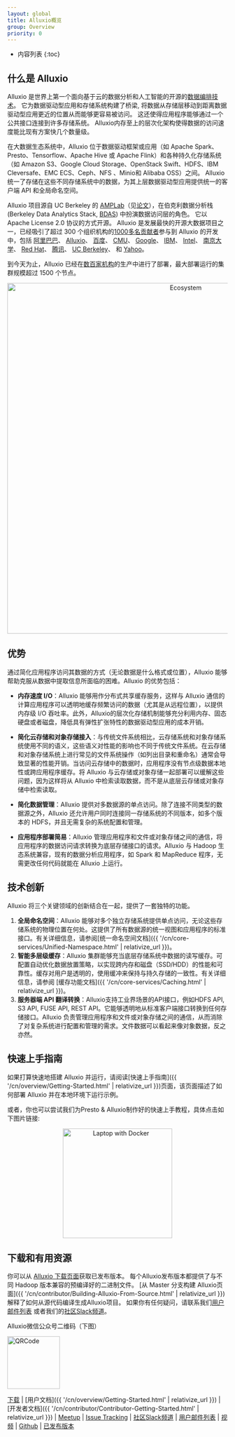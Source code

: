 ```yaml
---
layout: global
title: Alluxio概览
group: Overview
priority: 0
---
```


* 内容列表
{:toc}
## 什么是 Alluxio
Alluxio 是世界上第一个面向基于云的数据分析和人工智能的开源的[数据编排技术](https://www.alluxio.io/blog/data-orchestration-the-missing-piece-in-the-data-world/)。
它为数据驱动型应用和存储系统构建了桥梁, 将数据从存储层移动到距离数据驱动型应用更近的位置从而能够更容易被访问。
这还使得应用程序能够通过一个公共接口连接到许多存储系统。
Alluxio内存至上的层次化架构使得数据的访问速度能比现有方案快几个数量级。

在大数据生态系统中，Alluxio 位于数据驱动框架或应用（如 Apache Spark、Presto、Tensorflow、Apache Hive 或 Apache Flink）和各种持久化存储系统（如 Amazon S3、Google Cloud Storage、OpenStack Swift、HDFS、IBM Cleversafe、EMC ECS、Ceph、NFS 、Minio和 Alibaba OSS）之间。 
Alluxio 统一了存储在这些不同存储系统中的数据，为其上层数据驱动型应用提供统一的客户端 API 和全局命名空间。

Alluxio 项目源自 UC Berkeley 的 [AMPLab](https://amplab.cs.berkeley.edu/software/)（见[论文](https://www2.eecs.berkeley.edu/Pubs/TechRpts/2018/EECS-2018-29.html)），在伯克利数据分析栈 (Berkeley Data Analytics Stack, [BDAS](https://amplab.cs.berkeley.edu/bdas/)) 中扮演数据访问层的角色。
它以 Apache License 2.0 协议的方式开源。
Alluxio 是发展最快的开源大数据项目之一，已经吸引了超过 300 个组织机构的[1000多名贡献者](https://github.com/alluxio/alluxio/graphs/contributors)参与到 Alluxio 的开发中，包括
[阿里巴巴](http://www.alibaba.com)、
[Alluxio](https://www.alluxio.io)、
[百度](https://www.baidu.com)、
[CMU](https://www.cmu.edu/)、
[Google](https://www.google.com)、
[IBM](https://www.ibm.com)、
[Intel](http://www.intel.com/)、
[南京大学](http://www.nju.edu.cn/english/)、
[Red Hat](https://www.redhat.com/)、
[腾讯](https://www.tencent.com)、
[UC Berkeley](https://amplab.cs.berkeley.edu/)、
和 [Yahoo](https://www.yahoo.com/)。

到今天为止，Alluxio 已经在[数百家机构](https://www.alluxio.io/powered-by-alluxio)的生产中进行了部署，最大部署运行的集群规模超过 1500 个节点。

<p align="center">
<img src="https://d39kqat1wpn1o5.cloudfront.net/app/uploads/2021/07/alluxio-overview-r071521.png" width="800" alt="Ecosystem"/>
</p>

## 优势

通过简化应用程序访问其数据的方式（无论数据是什么格式或位置），Alluxio 能够帮助克服从数据中提取信息所面临的困难。Alluxio 的优势包括：

* **内存速度 I/O**：Alluxio 能够用作分布式共享缓存服务，这样与 Alluxio 通信的计算应用程序可以透明地缓存频繁访问的数据（尤其是从远程位置），以提供内存级 I/O 吞吐率。此外，Alluxio的层次化存储机制能够充分利用内存、固态硬盘或者磁盘，降低具有弹性扩张特性的数据驱动型应用的成本开销。

* **简化云存储和对象存储接入**：与传统文件系统相比，云存储系统和对象存储系统使用不同的语义，这些语义对性能的影响也不同于传统文件系统。在云存储和对象存储系统上进行常见的文件系统操作（如列出目录和重命名）通常会导致显著的性能开销。当访问云存储中的数据时，应用程序没有节点级数据本地性或跨应用程序缓存。将 Alluxio 与云存储或对象存储一起部署可以缓解这些问题，因为这样将从 Alluxio 中检索读取数据，而不是从底层云存储或对象存储中检索读取。

* **简化数据管理**：Alluxio 提供对多数据源的单点访问。除了连接不同类型的数据源之外，Alluxio 还允许用户同时连接同一存储系统的不同版本，如多个版本的 HDFS，并且无需复杂的系统配置和管理。

* **应用程序部署简易**：Alluxio 管理应用程序和文件或对象存储之间的通信，将应用程序的数据访问请求转换为底层存储接口的请求。Alluxio 与 Hadoop 生态系统兼容，现有的数据分析应用程序，如 Spark 和 MapReduce 程序，无需更改任何代码就能在 Alluxio 上运行。

## 技术创新

Alluxio 将三个关键领域的创新结合在一起，提供了一套独特的功能。

1. **全局命名空间**：Alluxio 能够对多个独立存储系统提供单点访问，无论这些存储系统的物理位置在何处。这提供了所有数据源的统一视图和应用程序的标准接口。有关详细信息，请参阅[统一命名空间文档]({{ '/cn/core-services/Unified-Namespace.html' | relativize_url }})。
1. **智能多层级缓存**：Alluxio 集群能够充当底层存储系统中数据的读写缓存。可配置自动优化数据放置策略，以实现跨内存和磁盘（SSD/HDD）的性能和可靠性。缓存对用户是透明的，使用缓冲来保持与持久存储的一致性。有关详细信息，请参阅 [缓存功能文档]({{ '/cn/core-services/Caching.html' | relativize_url }})。
1. **服务器端 API 翻译转换**：Alluxio支持工业界场景的API接口，例如HDFS API, S3 API, FUSE API, REST API。它能够透明地从标准客户端接口转换到任何存储接口。Alluxio 负责管理应用程序和文件或对象存储之间的通信，从而消除了对复杂系统进行配置和管理的需求。文件数据可以看起来像对象数据，反之亦然。

## 快速上手指南

如果打算快速地搭建 Alluxio 并运行，请阅读[快速上手指南]({{ '/cn/overview/Getting-Started.html' | relativize_url }})页面，该页面描述了如何部署 Alluxio 并在本地环境下运行示例。

或者，你也可以尝试我们为Presto & Alluxio制作好的快速上手教程，具体点击如下图片链接:
<p align="center">
<a href="https://www.alluxio.io/alluxio-presto-sandbox-docker/">
 <img src="https://www.alluxio.io/app/uploads/2019/07/laptop-docker.png" width="250" alt="Laptop with Docker"/></a>
</p>

## 下载和有用资源

你可以从 [Alluxio 下载页面](https://alluxio.io/download)获取已发布版本。
每个Alluxio发布版本都提供了与不同 Hadoop 版本兼容的预编译好的二进制文件。
[从 Master 分支构建 Alluxio页面]({{ '/cn/contributor/Building-Alluxio-From-Source.html' | relativize_url }})解释了如何从源代码编译生成Alluxio项目。
如果你有任何疑问，请联系我们[用户邮件列表](https://groups.google.com/forum/?fromgroups#!forum/alluxio-users)
或者我们的[社区Slack频道](https://alluxio.io/slack)。

Alluxio微信公众号二维码（下图）
<p align="left">
<img src="https://d39kqat1wpn1o5.cloudfront.net/app/uploads/2019/04/public_account_qrcode.png" width="120" alt="QRCode"/>
</p>

[下载](https://alluxio.io/download/) |
[用户文档]({{ '/cn/overview/Getting-Started.html' | relativize_url }}) |
[开发者文档]({{ '/cn/contributor/Contributor-Getting-Started.html' | relativize_url }}) |
[Meetup](https://www.meetup.com/Alluxio/) |
[Issue Tracking](https://github.com/Alluxio/alluxio/issues) |
[社区Slack频道](https://alluxio.io/slack) |
[用户邮件列表](https://groups.google.com/forum/?fromgroups#!forum/alluxio-users) |
[视频](https://www.youtube.com/channel/UCpibQsajhwqYPLYhke4RigA) |
[Github](https://github.com/alluxio/alluxio/) |
[已发布版本](https://www.alluxio.io/download/releases)
